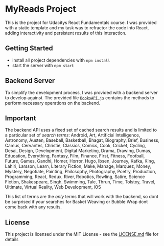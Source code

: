 # MyReads Project

This is the project for Udacitys React Fundamentals course. I was provided with a static template and my task was to refractor the code into React, adding interactivity and persistent results of this interaction.

## Getting Started

* install all project dependencies with `npm install`
* start the server with `npm start`


## Backend Server

To simplify the development process, I was provided with a backend server to develop against. The provided file [`BooksAPI.js`](src/BooksAPI.js) contains the methods to perform necessary operations on the backend.

## Important

The backend API uses a fixed set of cached search results and is limited to a particular set of *search terms*: 
Android, Art, Artificial Intelligence, Astronomy, Austen, Baseball, Basketball, Bhagat, Biography, Brief, Business, Camus, Cervantes, Christie, Classics, Comics, Cook, Cricket, Cycling, Desai, Design, Development, Digital Marketing, Drama, Drawing, Dumas, Education, Everything, Fantasy, Film, Finance, First, Fitness, Football, Future, Games, Gandhi, Homer, Horror, Hugo, Ibsen, Journey, Kafka, King, Lahiri, Larsson, Learn, Literary Fiction, Make, Manage, Marquez, Money, Mystery, Negotiate, Painting, Philosophy, Photography, Poetry, Production, Programming, React, Redux, River, Robotics, Rowling, Satire, Science Fiction, Shakespeare, Singh, Swimming, Tale, Thrun, Time, Tolstoy, Travel, Ultimate, Virtual Reality, Web Development, iOS

This list of terms are the _only_ terms that will work with the backend, so dont be surprised if your searches for Basket Weaving or Bubble Wrap dont come back with any results.


## License

This project is licensed under the MIT License - see the [LICENSE.md](LICENSE.md) file for details


